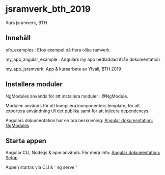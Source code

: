 # jsramverk_bth_2019
Kurs jsramverk, BTH

  <h2> Innehåll </h2>
  <p> efo_examples : Efos exempel på flera olika ramverk </p>
  <p> my_app_angular_example : Angulars my app nedladdad ifrån dokumentation </p>
  <p> my_app_jsramverk: App & kursarbete av Ylvali, BTH 2019 </p> 

  <h2> Installera moduler </h2>

  <p> NgModules används för att installera moduler : @NgModule. </p>
  <p> Modulen används för att kompilera komponenters template, för att exportera användning till det publika samt för att injicera dependencys. </p>
  <p> Angulars dokumentation har en bra beskrivning: <a href="https://angular.io/guide/ngmodules"> Angular dokumentation: NgModules </a> </p>

  <h2> Starta appen </h2>
  <p> Angular CLI, Node.js & npm används. För mera info: <a href="https://angular.io/guide/setup-local"> Angular dokumentation: Setup </a> </p>
  <p> Appen startas via CLI & ' ng serve '</p>
